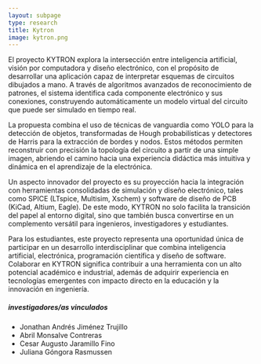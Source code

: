 ```yaml
---
layout: subpage
type: research
title: Kytron
image: kytron.png
---
```


El proyecto KYTRON explora la intersección entre inteligencia artificial, visión por computadora y diseño electrónico, con el propósito de desarrollar una aplicación capaz de interpretar esquemas de circuitos dibujados a mano. A través de algoritmos avanzados de reconocimiento de patrones, el sistema identifica cada componente electrónico y sus conexiones, construyendo automáticamente un modelo virtual del circuito que puede ser simulado en tiempo real.

La propuesta combina el uso de técnicas de vanguardia como YOLO para la detección de objetos, transformadas de Hough probabilísticas y detectores de Harris para la extracción de bordes y nodos. Estos métodos permiten reconstruir con precisión la topología del circuito a partir de una simple imagen, abriendo el camino hacia una experiencia didáctica más intuitiva y dinámica en el aprendizaje de la electrónica.

Un aspecto innovador del proyecto es su proyección hacia la integración con herramientas consolidadas de simulación y diseño electrónico, tales como SPICE (LTspice, Multisim, Xschem) y software de diseño de PCB (KiCad, Altium, Eagle). De este modo, KYTRON no solo facilita la transición del papel al entorno digital, sino que también busca convertirse en un complemento versátil para ingenieros, investigadores y estudiantes.

Para los estudiantes, este proyecto representa una oportunidad única de participar en un desarrollo interdisciplinar que combina inteligencia artificial, electrónica, programación científica y diseño de software. Colaborar en KYTRON significa contribuir a una herramienta con un alto potencial académico e industrial, además de adquirir experiencia en tecnologías emergentes con impacto directo en la educación y la innovación en ingeniería.

##### investigadores/as vinculados
-   Jonathan Andrés Jiménez Trujillo 
-   Abril Monsalve Contreras
-   Cesar Augusto Jaramillo Fino 
-   Juliana Góngora Rasmussen 

